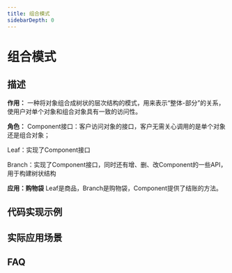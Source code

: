 ```yaml
---
title: 组合模式
sidebarDepth: 0
---
```



# 组合模式

## 描述

**作用：**
一种将对象组合成树状的层次结构的模式，用来表示“整体-部分”的关系，使用户对单个对象和组合对象具有一致的访问性。

**角色：**
Component接口：客户访问对象的接口，客户无需关心调用的是单个对象还是组合对象；

Leaf：实现了Component接口

Branch：实现了Component接口，同时还有增、删、改Component的一些API，用于构建树状结构

**应用：购物袋**
Leaf是商品，Branch是购物袋，Component提供了结账的方法。

## 代码实现示例

## 实际应用场景

## FAQ